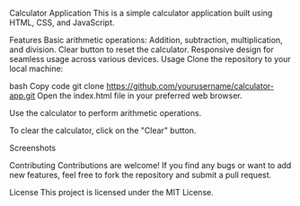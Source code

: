 Calculator Application
This is a simple calculator application built using HTML, CSS, and JavaScript.

Features
Basic arithmetic operations: Addition, subtraction, multiplication, and division.
Clear button to reset the calculator.
Responsive design for seamless usage across various devices.
Usage
Clone the repository to your local machine:

bash
Copy code
git clone https://github.com/yourusername/calculator-app.git
Open the index.html file in your preferred web browser.

Use the calculator to perform arithmetic operations.

To clear the calculator, click on the "Clear" button.

Screenshots

Contributing
Contributions are welcome! If you find any bugs or want to add new features, feel free to fork the repository and submit a pull request.

License
This project is licensed under the MIT License.


